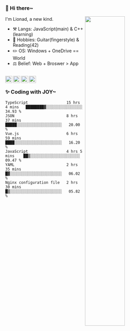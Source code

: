 ### 👋 Hi there~

[<img align="right" width="50%" src="https://github-readme-stats.vercel.app/api?username=Lionad-Morotar&show_icons=true">](https://metrics.lecoq.io/Lionad-Morotar?template=classic)

I'm Lionad, a new kind.

- ⚒️ Langs: JavaScript(main) & C++(learning)
- 🎨 Hobbies: Guitar(fingerstyle) & Reading(42)
- ✏️ OS: Windows + OneDrive == World
- ⚖️ Belief: Web + Broswer > App

<br />

<a href="https://www.lionad.art">
  <img align="left" alt="lionad-art" width="22px" src="https://cdn.jsdelivr.net/npm/simple-icons@3.1.0/icons/wordpress.svg" />
</a>
<a href="#1806234223">
  <img align="left" alt="1806234223" width="22px" src="https://cdn.jsdelivr.net/npm/simple-icons@3.1.0/icons/tencentqq.svg" />
</a>
<a href="https://www.zhihu.com/people/Lionad">
  <img align="left" alt="132yse" width="22px" src="https://cdn.jsdelivr.net/npm/simple-icons@3.1.0/icons/zhihu.svg" />
</a>
<a href="https://github.com/Lionad-Morotar">
  <img align="left" alt="yisar" width="22px" src="https://cdn.jsdelivr.net/npm/simple-icons@3.1.0/icons/github.svg" />
</a>

<br />

### ✨ Coding with JOY~

<!--START_SECTION:waka-->

```text
TypeScript                 15 hrs 4 mins   ████████▓░░░░░░░░░░░░░░░░   34.93 %
JSON                       8 hrs 37 mins   █████░░░░░░░░░░░░░░░░░░░░   20.00 %
Vue.js                     6 hrs 59 mins   ████░░░░░░░░░░░░░░░░░░░░░   16.20 %
JavaScript                 4 hrs 5 mins    ██▒░░░░░░░░░░░░░░░░░░░░░░   09.47 %
YAML                       2 hrs 35 mins   █▓░░░░░░░░░░░░░░░░░░░░░░░   06.02 %
Nginx configuration file   2 hrs 30 mins   █▒░░░░░░░░░░░░░░░░░░░░░░░   05.82 %
```

<!--END_SECTION:waka-->
